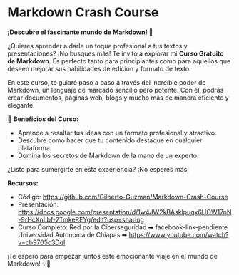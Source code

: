 # Markdown Crash Course

**¡Descubre el fascinante mundo de Markdown! 🚀**

¿Quieres aprender a darle un toque profesional a tus textos y presentaciones? ¡No busques más! Te invito a explorar mi **Curso Gratuito de Markdown**. Es perfecto tanto para principiantes como para aquellos que deseen mejorar sus habilidades de edición y formato de texto.

En este curso, te guiaré paso a paso a través del increíble poder de Markdown, un lenguaje de marcado sencillo pero potente. Con él, podrás crear documentos, páginas web, blogs y mucho más de manera eficiente y elegante.

🎯 **Beneficios del Curso:**
- Aprende a resaltar tus ideas con un formato profesional y atractivo.
- Descubre cómo hacer que tu contenido destaque en cualquier plataforma.
- Domina los secretos de Markdown de la mano de un experto.

¿Listo para sumergirte en esta experiencia? ¡No esperes más!

**Recursos:**

- Código: https://github.com/Gilberto-Guzman/Markdown-Crash-Course
- Presentación: https://docs.google.com/presentation/d/1w4JW2kBAsklpuqx6HOW17nN-9rHcXnLbf-2TmkeREYg/edit?usp=sharing
- Curso Completo:
    Red por la Ciberseguridad ➡ facebook-link-pendiente
    Universidad Autonoma de Chiapas ➡ https://www.youtube.com/watch?v=cb9705c3DqI

¡Te espero para empezar juntos este emocionante viaje en el mundo de Markdown! 💡💬

